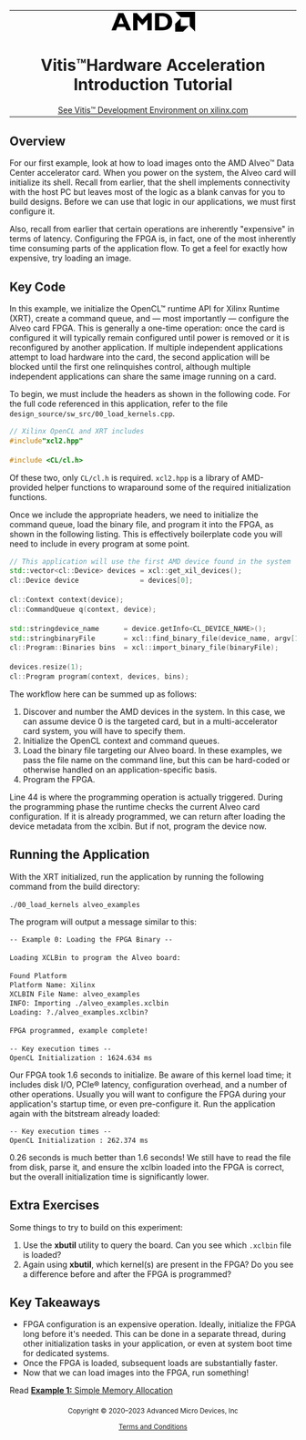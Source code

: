 <table class="sphinxhide" width="100%">
 <tr width="100%">
    <td align="center"><img src="https://raw.githubusercontent.com/Xilinx/Image-Collateral/main/xilinx-logo.png" width="30%"/><h1>Vitis™Hardware Acceleration Introduction Tutorial</h1>
    <a href="https://www.xilinx.com/products/design-tools/vitis.html">See Vitis™ Development Environment on xilinx.com</a>
    </td>
 </tr>
</table>

## Overview

For our first example, look at how to load images onto the AMD Alveo™ Data Center accelerator card. When you power on the system, the Alveo card will initialize its shell. Recall from earlier, that the shell implements connectivity with the host PC but leaves most of the logic as a blank canvas for you to build designs. Before we can use that logic in our applications, we must first configure it.

Also, recall from earlier that certain operations are inherently "expensive" in terms of latency. Configuring the FPGA is, in fact, one of the most inherently time consuming parts of the application flow. To get a feel for exactly how expensive, try loading an image.

## Key Code

In this example, we initialize the OpenCL™ runtime API for Xilinx Runtime (XRT), create a command queue, and — most importantly — configure the Alveo card FPGA. This is generally a one-time operation: once the card is configured it will typically remain configured until power is removed or it is reconfigured by another application. If multiple independent applications attempt to load hardware into the card, the second application will be blocked until the first one relinquishes control, although multiple independent applications can share the same image running on a card.

To begin, we must include the headers as shown in the following code. For the full code referenced in this application, refer to the file `design_source/sw_src/00_load_kernels.cpp`.

```cpp
// Xilinx OpenCL and XRT includes
#include"xcl2.hpp"

#include <CL/cl.h>
```

Of these two, only `CL/cl.h` is required. `xcl2.hpp` is a library of AMD-provided helper functions to wraparound some of the required initialization functions.

Once we include the appropriate headers, we need to initialize the command queue, load the binary file, and program it into the FPGA, as shown in the following listing. This is effectively boilerplate code you will need to include in every program at some point.

```cpp
// This application will use the first AMD device found in the system
std::vector<cl::Device> devices = xcl::get_xil_devices();
cl::Device device               = devices[0];

cl::Context context(device);
cl::CommandQueue q(context, device);

std::stringdevice_name      = device.getInfo<CL_DEVICE_NAME>();
std::stringbinaryFile       = xcl::find_binary_file(device_name, argv[1]);
cl::Program::Binaries bins  = xcl::import_binary_file(binaryFile);

devices.resize(1);
cl::Program program(context, devices, bins);
```

The workflow here can be summed up as follows:

1. Discover and number the AMD devices in the system. In this case, we can assume device 0 is the targeted card, but in a multi-accelerator card system, you will have to specify them.
2. Initialize the OpenCL context and command queues.
3. Load the binary file targeting our Alveo board. In these examples, we pass the file name on the command line, but this can be hard-coded or otherwise handled on an application-specific basis.
4. Program the FPGA.

Line 44 is where the programming operation is actually triggered. During the programming phase the runtime checks the current Alveo card configuration. If it is already programmed, we can return after loading the device metadata from the xclbin. But if not, program the device now.

## Running the Application

With the XRT initialized, run the application by running the following command from the build directory:

`./00_load_kernels alveo_examples`

The program will output a message similar to this:

```
-- Example 0: Loading the FPGA Binary --

Loading XCLBin to program the Alveo board:

Found Platform
Platform Name: Xilinx
XCLBIN File Name: alveo_examples
INFO: Importing ./alveo_examples.xclbin
Loading: ?./alveo_examples.xclbin?

FPGA programmed, example complete!

-- Key execution times --
OpenCL Initialization : 1624.634 ms
```

Our FPGA took 1.6 seconds to initialize. Be aware of this kernel load time; it includes disk I/O, PCIe® latency, configuration overhead, and a number of other operations. Usually you will want to configure the FPGA during your application's startup time, or even pre-configure it. Run the application again with the bitstream already loaded:

```
-- Key execution times --
OpenCL Initialization : 262.374 ms
```

0.26 seconds is much better than 1.6 seconds! We still have to read the file from disk, parse it, and ensure the xclbin loaded into the FPGA is correct, but the overall initialization time is significantly lower.

## Extra Exercises

Some things to try to build on this experiment:

1. Use the **xbutil** utility to query the board. Can you see which `.xclbin` file is loaded?
2. Again using **xbutil**, which kernel(s) are present in the FPGA? Do you see a difference before and after the FPGA is programmed?

## Key Takeaways

- FPGA configuration is an expensive operation. Ideally, initialize the FPGA long before it's needed. This can be done in a separate thread, during other initialization tasks in your application, or even at system boot time for dedicated systems.
- Once the FPGA is loaded, subsequent loads are substantially faster.
- Now that we can load images into the FPGA, run something!

Read [**Example 1:** Simple Memory Allocation](./01-simple-memory-allocation.md)

<p class="sphinxhide" align="center"><sub>Copyright © 2020–2023 Advanced Micro Devices, Inc</sub></p>

<p class="sphinxhide" align="center"><sup><a href="https://www.amd.com/en/corporate/copyright">Terms and Conditions</a></sup></p>
